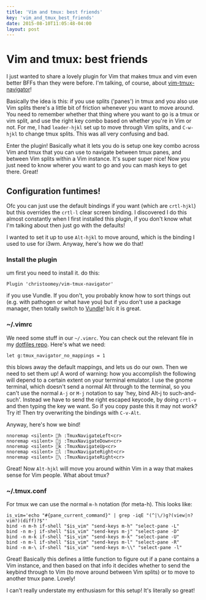 ```yaml
---
title: 'Vim and tmux: best friends'
key: 'vim_and_tmux_best_friends'
date: 2015-08-10T11:05:48-04:00
layout: post
---
```


# Vim and tmux: best friends

I just wanted to share a lovely plugin for Vim that makes tmux and vim
even better BFFs than they were before. I'm talking, of course, about
[vim-tmux-navigator](https://github.com/christoomey/vim-tmux-navigator)!

Basically the idea is this: if you use splits ('panes') in tmux and you
also use Vim splits there's a little bit of friction whenever you want to
move around. You need to remember whether that thing where you want to go
is a tmux or vim split, and use the right key combo based on whether
you're in Vim or not. For me, I had `leader-hjkl` set up to move through
Vim splits, and `C-w-hjkl` to change tmux splits. This was all very
confusing and bad.

Enter the plugin! Basically what it lets you do is setup one key combo
across Vim and tmux that you can use to navigate between tmux panes, and
between Vim splits within a Vim instance. It's super super nice! Now you
just need to know wherer you want to go and you can mash keys to get
there. Great!

## Configuration funtimes!

Ofc you can just use the default bindings if you want (which are
`crtl-hjkl`) but this overrides the `crtl-l` clear screen binding.
I discovered I do this almost constantly when I first installed this
plugin, if you don't know what I'm talking about then just go with the
defaults!

I wanted to set it up to use `Alt-hjkl` to move around, which is the
binding I used to use for i3wm. Anyway, here's how we do that!

### Install the plugin

um first you need to install it. do this:

```vimrc
Plugin 'christoomey/vim-tmux-navigator'
```

if you use Vundle. If you don't, you probably know how to sort things out
(e.g. with pathogen or what have you) but if you don't use a package
manager, then totally switch to
[Vundle](https://github.com/VundleVim/Vundle.vim)! b/c it is great.

### ~/.vimrc

We need some stuff in our `~/.vimrc`. You can check out the relevant file
in my [dotfiles
repo](https://github.com/aliceriot/dotfiles/blob/master/vimrc/laptop_plugin_config.vimrc).
Here's what we need:

```vimrc
let g:tmux_navigator_no_mappings = 1
```

this blows away the default mappings, and lets us do our own. Then we need
to set them up! A word of warning: how you accomplish the following will
depend to a certain extent on your terminal emulator. I use the gnome
terminal, which doesn't send a normal Alt through to the terminal, so you
can't use the normal `A-j` or `M-j` notation to say 'hey, bind Alt-j to
such-and-such'. Instead we have to send the right escaped keycode, by
doing `crtl-v` and then typing the key we want. So if you copy paste this
it may not work? Try it! Then try overwriting the bindings with `C-v-Alt`.

Anyway, here's how we bind!

```vimrc
nnoremap <silent> h :TmuxNavigateLeft<cr>
nnoremap <silent> j :TmuxNavigateDown<cr>
nnoremap <silent> k :TmuxNavigateUp<cr>
nnoremap <silent> l :TmuxNavigateRight<cr>
nnoremap <silent> \ :TmuxNavigateRight<cr>
```

Great! Now `Alt-hjkl` will move you around within Vim in a way that makes
sense for Vim people. What about tmux?

### ~/.tmux.conf

For tmux we can use the normal `m-h` notation (for meta-h). This looks
like:

```
is_vim='echo "#{pane_current_command}" | grep -iqE "(^|\/)g?(view|n?vim?)(diff)?$"'
bind -n m-h if-shell "$is_vim" "send-keys m-h" "select-pane -L"
bind -n m-j if-shell "$is_vim" "send-keys m-j" "select-pane -D"
bind -n m-k if-shell "$is_vim" "send-keys m-k" "select-pane -U"
bind -n m-l if-shell "$is_vim" "send-keys m-l" "select-pane -R"
bind -n m-\ if-shell "$is_vim" "send-keys m-\\" "select-pane -l"
```

Great! Basically this defines a little function to figure out if a pane
contains a Vim instance, and then based on that info it decides whether to
send the keybind through to Vim (to move around between Vim splits) or to
move to another tmux pane. Lovely!

I can't really understate my enthusiasm for this setup! It's literally so
great!
